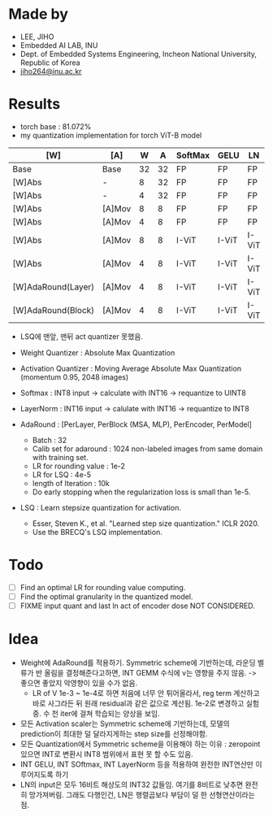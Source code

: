 # Made by
- LEE, JIHO
- Embedded AI LAB, INU 
- Dept. of Embedded Systems Engineering, Incheon National University, Republic of Korea
- jiho264@inu.ac.kr  

# Results
- torch base : 81.072%
- my quantization implementation for torch ViT-B model 

| [W]                | [A]    | W   | A   | SoftMax | GELU  | LN    | IdAdd | Acc @ 1 |
| ------------------ | ------ | --- | --- | ------- | ----- | ----- | ----- | ------- |
| Base               | Base   | 32  | 32  | FP      | FP    | FP    | FP    | 81.068% |
| [W]Abs             | -      | 8   | 32  | FP      | FP    | FP    | FP    | 81.074% |
| [W]Abs             | -      | 4   | 32  | FP      | FP    | FP    | FP    | 79.794% |
| [W]Abs             | [A]Mov | 8   | 8   | FP      | FP    | FP    | FP    | 78.406% |
| [W]Abs             | [A]Mov | 4   | 8   | FP      | FP    | FP    | FP    | 76.894% |
| [W]Abs             | [A]Mov | 8   | 8   | I-ViT   | I-ViT | I-ViT | 16    | 77.064% |
| [W]Abs             | [A]Mov | 4   | 8   | I-ViT   | I-ViT | I-ViT | 16    | 72.964% |
| [W]AdaRound(Layer) | [A]Mov | 4   | 8   | I-ViT   | I-ViT | I-ViT | 16    | 79.134% |
| [W]AdaRound(Block) | [A]Mov | 4   | 8   | I-ViT   | I-ViT | I-ViT | 16    | 77.180% |
- LSQ에 맨앞, 맨뒤 act quantizer 못했음.


- Weight Quantizer : Absolute Max Quantization
- Activation Quantizer : Moving Average Absolute Max Quantization (momentum 0.95, 2048 images)
- Softmax : INT8 input -> calculate with INT16 -> requantize to UINT8
- LayerNorm : INT16 input -> calulate with INT16 -> requantize to INT8
- AdaRound : [PerLayer, PerBlock (MSA, MLP), PerEncoder, PerModel]
  - Batch : 32
  - Calib set for adaround : 1024 non-labeled images from same domain with training set.
  - LR for rounding value : 1e-2
  - LR for LSQ : 4e-5
  - length of Iteration : 10k
  - Do early stopping when the regularization loss is small than 1e-5.
- LSQ : Learn stepsize quantization for activation.
  - Esser, Steven K., et al. "Learned step size quantization." ICLR 2020.
  - Use the BRECQ's LSQ implementation.

# Todo
- [ ] Find an optimal LR for rounding value computing.
- [ ] Find the optimal granularity in the quantized model.
- [ ] FIXME input quant and last ln act of encoder dose NOT CONSIDERED.

# Idea
- Weight에 AdaRound를 적용하기. Symmetric scheme에 기반하는데, 라운딩 벨류가 반 올림을 결정해준다고하면, INT GEMM 수식에 v는 영향을 주지 않음. -> 좋으면 좋았지 악영향이 있을 수가 없음. 
  - LR of V 1e-3 ~ 1e-4로 하면 처음에 너무 안 튀어올라서, reg term 계산하고 바로 사그라든 뒤 원래 residual과 같은 값으로 계산됨. 1e-2로 변경하고 실험 중. 수 천 iter에 걸쳐 학습되는 양상을 보임.
- 모든 Activation scaler는 Symmetric scheme에 기반하는데, 모델의 prediction이 최대한 덜 달라지게하는 step size를 선정해야함.
- 모든 Quantization에서 Symmetric scheme을 이용해야 하는 이유 : zeropoint있으면 INT로 변환시 INT8 범위에서 표현 못 할 수도 있음.
- INT GELU, INT SOftmax, INT LayerNorm 등을 적용하여 완전한 INT연산만 이루어지도록 하기
- LN의 input은 모두 16비트 해상도의 INT32 값들임. 여기를 8비트로 낮추면 완전히 망가져버림. 그래도 다행인건, LN은 행렬곱보다 부담이 덜 한 선형연산이라는 점.